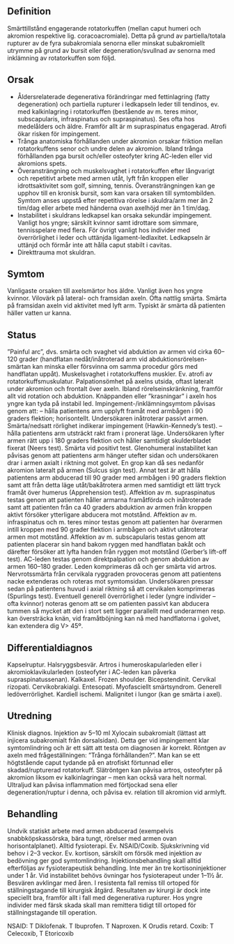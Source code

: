 ## Definition

Smärttillstånd engagerande rotatorkuffen (mellan caput humeri och akromion respektive lig. coracoacromiale). Detta på grund av partiella/totala rupturer av de fyra subakromiala senorna eller minskat subakromiellt utrymme på grund av bursit eller degeneration/svullnad av senorna med inklämning av rotatorkuffen som följd. 

## Orsak

* Åldersrelaterade degenerativa förändringar med fettinlagring (fatty degeneration) och partiella rupturer i ledkapseln leder till tendinos, ev. med kalkinlagring i rotatorkuffen (bestående av m. teres minor, subscapularis, infraspinatus och supraspinatus). Ses ofta hos medelålders och äldre. Framför allt är m supraspinatus engagerad. Atrofi ökar risken för impingement.
* Trånga anatomiska förhållanden under akromion orsakar friktion mellan rotatorkuffens senor och undre delen av akromion. Ibland trånga förhållanden pga bursit och/eller osteofyter kring AC-leden eller vid akromions spets.
* Överansträngning och muskelsvaghet i rotatorkuffen efter långvarigt och repetitivt arbete med armen utåt, lyft från kroppen eller idrottsaktivitet som golf, simning, tennis. Överansträngningen kan ge upphov till en kronisk bursit, som kan vara orsaken till symtombilden. Symtom anses uppstå efter repetitiva rörelse i skuldra/arm mer än 2 tim/dag eller arbete med händerna ovan axelhöjd mer än 1 tim/dag.
* Instabilitet i skuldrans ledkapsel kan orsaka sekundär impingement. Vanligt hos yngre; särskilt kvinnor samt idrottare som simmare, tennisspelare med flera. För övrigt vanligt hos individer med överrörlighet i leder och uttänjda ligament-ledlaxitet. Ledkapseln är uttänjd och förmår inte att hålla caput stabilt i cavitas.
* Direkttrauma mot skuldran.

## Symtom

Vanligaste orsaken till axelsmärtor hos äldre. Vanligt även hos yngre kvinnor. Vilovärk på lateral- och framsidan axeln. Ofta nattlig smärta. Smärta på framsidan axeln vid aktivitet med lyft arm. Typiskt är smärta då patienten häller vatten ur kanna.

## Status

”Painful arc”, dvs. smärta och svaghet vid abduktion av armen vid cirka 60–120 grader (handflatan nedåt/inåtroterad arm vid abduktionsrörelsen- smärtan kan minska eller försvinna om samma procedur görs med handflatan uppåt). Muskelsvaghet i rotatorkuffens muskler. Ev. atrofi av rotatorkuffsmuskulatur. Palpationsömhet på axelns utsida, oftast lateralt under akromion och frontalt över axeln. Ibland rörelseinskränkning, framför allt vid rotation och abduktion.
Knäppanden eller ”krasningar” i axeln hos yngre kan tyda på instabil led.
Impingement-/inklämningsymtom påvisas genom att:
– hålla patientens arm upplyft framåt med armbågen i 90 graders flektion; horisontellt. Undersökaren inåtroterar passivt armen. Smärta/nedsatt rörlighet indikerar impingement (Hawkin-Kennedy’s test).
– hålla patientens arm utsträckt rakt fram i pronerat läge. Undersökaren lyfter armen rätt upp i 180 graders flektion och håller samtidigt skulderbladet fixerat (Neers test). Smärta vid positivt test.
Glenohumeral instabilitet kan påvisas genom att patientens arm hänger utefter sidan och undersökaren drar i armen axialt i riktning mot golvet. En grop kan då ses nedanför akromion lateralt på armen (Sulcus sign test).
Annat test är att hålla patientens arm abducerad till 90 grader med armbågen i 90 graders flektion samt att från detta läge utåt/bakåtrotera armen med samtidigt ett lätt tryck framåt över humerus (Apprehension test).
Affektion av m. supraspinatus testas genom att patienten håller armarna framåtförda och inåtroterade samt att patienten från ca 40 graders abduktion av armen från kroppen aktivt försöker ytterligare abducera mot motstånd.
Affektion av m. infraspinatus och m. teres minor testas genom att patienten har överarmen intill kroppen med 90 grader flektion i armbågen och aktivt utåtroterar armen mot motstånd.
Affektion av m. subscapularis testas genom att patienten placerar sin hand bakom ryggen med handflatan bakåt och därefter försöker att lyfta handen från ryggen mot motstånd (Gerber’s lift-off test).
AC-leden testas genom direktpalpation och genom abduktion av armen 160–180 grader. Leden komprimeras då och ger smärta vid artros.
Nervrotssmärta från cervikala ryggraden provoceras genom att patientens nacke extenderas och roteras mot symtomsidan. Undersökaren pressar sedan på patientens huvud i axial riktning så att cervikalen komprimeras (Spurlings test).
Eventuell generell överrörlighet i leder (yngre individer – ofta kvinnor) noteras genom att se om patienten passivt kan abducera tummen så mycket att den i stort sett ligger parallellt med underarmen resp. kan översträcka knän, vid framåtböjning kan nå med handflatorna i golvet, kan extendera dig V> 45º.

## Differentialdiagnos

Kapselruptur. Halsryggsbesvär. Artros i humeroskapularleden eller i akromioklavikularleden (osteofyter i AC-leden kan påverka supraspinatussenan). Kalkaxel. Frozen shoulder. Bicepstendinit. Cervikal rizopati. Cervikobrakialgi. Entesopati. Myofasciellt smärtsyndrom. Generell ledöverrörlighet. Kardiell ischemi. Malignitet i lungor (kan ge smärta i axel).

## Utredning

Klinisk diagnos. Injektion av 5–10 ml Xylocain subakromialt (lättast att injicera subakromialt från dorsalsidan). Detta ger vid impingement klar symtomlindring och är ett sätt att testa om diagnosen är korrekt.
Röntgen av axeln med frågeställningen: ”Trånga förhållanden?”. Man kan se ett högtstående caput tydande på en atrofiskt förtunnad eller skadad/rupturerad rotatorkuff. Slätröntgen kan påvisa artros, osteofyter på akromion liksom ev kalkinlagringar – men kan också vara helt normal.
Ultraljud kan påvisa inflammation med förtjockad sena eller degeneration/ruptur i denna, och påvisa ev. relation till akromion vid armlyft.

## Behandling

Undvik statiskt arbete med armen abducerad (exempelvis snabbköpskassörska, bära tungt, rörelser med armen ovan horisontalplanet). Alltid fysioterapi. Ev. NSAID/Coxib. Sjukskrivning vid behov i 2–3 veckor.
Ev. kortison, särskilt om försök med injektion av bedövning ger god symtomlindring. Injektionsbehandling skall alltid efterföljas av fysioterapeutisk behandling. Inte mer än tre kortisoninjektioner under 1 år.
Vid instabilitet behövs övningar hos fysioterapeut under 1–1½ år. Besvären avklingar med åren.
I resistenta fall remiss till ortoped för ställningstagande till kirurgisk åtgärd. Resultaten av kirurgi är dock inte speciellt bra, framför allt i fall med degenerativa rupturer. Hos yngre individer med färsk skada skall man remittera tidigt till ortoped för ställningstagande till operation.


NSAID: T Diklofenak. T Ibuprofen. T Naproxen. K Orudis retard.
Coxib: T Celecoxib, T Etoricoxib 

